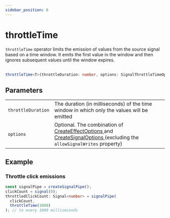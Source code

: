 ```yaml
---
sidebar_position: 6
---
```


# throttleTime

<code>throttleTime</code> operator limits the emission of values from the source signal based on a time window. It emits the first value in the window and then ignores subsequent values until the window expires.
<br/><br/>

```ts
throttleTime<T>(throttleDuration: number, options: SignalThrottleTimeOptions<T> = {}): T
```

## Parameters

<table>
  <tbody>
    <tr>
      <td>
        <code>throttleDuration</code>
      </td>
      <td> The duration (in milliseconds) of the time window in which only the values will be emitted</td>
    </tr>
    <tr>
      <td> 
        <code>options</code>
      </td>
      <td>
        Optional.
        The combination of
        <a target="_blank" href="https://angular.io/api/core/CreateEffectOptions"> CreateEffectOptions </a> and 
        <a target="_blank" href="https://angular.io/api/core/CreateSignalOptions"> CreateSignalOptions </a>
        (excluding the <code>allowSignalWrites</code> property)
      </td>
    </tr>
  </tbody>
</table>

## Example

### Throttle click emissions

```ts
const signalPipe = createSignalPipe();
clickCount = signal(0);
throttledClickCount: Signal<number> = signalPipe(
  clickCount,
  throttleTime(1000)
); // to every 1000 milliseconds
```
